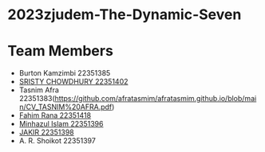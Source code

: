 # 2023zjudem-The-Dynamic-Seven

# Team Members 
* Burton Kamzimbi 22351385
* [SRISTY CHOWDHURY 22351402]( https://chowdhurysristy.github.io/my_cv/)
* Tasnim Afra 22351383(https://github.com/afratasmim/afratasmim.github.io/blob/main/CV_TASNIM%20AFRA.pdf)
* [Fahim Rana 22351418](https://fahim-rana.github.io/fahim_cv/)
* [Minhazul Islam 22351396](https://minhazul249602.github.io/cv/)
* [JAKIR 22351398](https://jakir669.github.io/jakirs_page/)
* A. R. Shoikot 22351397

